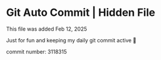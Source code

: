 # Git Auto Commit | Hidden File

This file was added Feb 12, 2025

Just for fun and keeping my daily git commit active 🤪

commit number: 3118315
